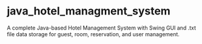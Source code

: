 # java_hotel_managment_system
A complete Java-based Hotel Management System with Swing GUI and .txt file data storage for guest, room, reservation, and user management.
